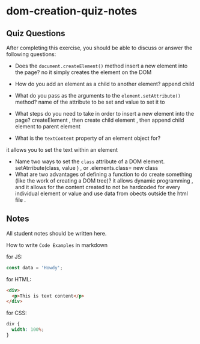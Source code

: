 # dom-creation-quiz-notes

## Quiz Questions

After completing this exercise, you should be able to discuss or answer the following questions:

- Does the `document.createElement()` method insert a new element into the page?
  no it simply creates the element on the DOM

- How do you add an element as a child to another element?
  append child

- What do you pass as the arguments to the `element.setAttribute()` method?
  name of the attribute to be set and value to set it to

- What steps do you need to take in order to insert a new element into the page?
  createElement , then create child element , then append child element to parent element

- What is the `textContent` property of an element object for?

it allows you to set the text within an element

- Name two ways to set the `class` attribute of a DOM element.
  setAtrribute(class, value ) , or .elements.class= new class
- What are two advantages of defining a function to do create something (like the work of creating a DOM tree)?
  it allows dynamic programming , and it allows for the content created to not be hardcoded for every individual element or value and use data from obects outside the html file .

## Notes

All student notes should be written here.

How to write `Code Examples` in markdown

for JS:

```javascript
const data = 'Howdy';
```

for HTML:

```html
<div>
  <p>This is text content</p>
</div>
```

for CSS:

```css
div {
  width: 100%;
}
```
